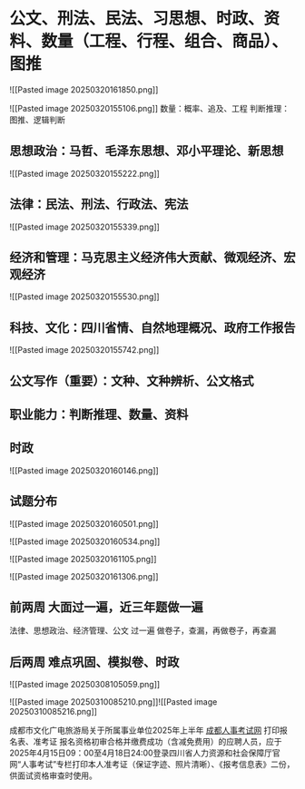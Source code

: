# 公文、刑法、民法、习思想、时政、资料、数量（工程、行程、组合、商品）、图推

![[Pasted image 20250320161850.png]]

![[Pasted image 20250320155106.png]]
数量：概率、追及、工程
判断推理：图推、逻辑判断
## 思想政治：马哲、毛泽东思想、邓小平理论、新思想
![[Pasted image 20250320155222.png]]

## 法律：民法、刑法、行政法、宪法
![[Pasted image 20250320155339.png]]

## 经济和管理：马克思主义经济伟大贡献、微观经济、宏观经济
![[Pasted image 20250320155530.png]]

## 科技、文化：四川省情、自然地理概况、政府工作报告
![[Pasted image 20250320155742.png]]

## 公文写作（重要）：文种、文种辨析、公文格式
## 职业能力：判断推理、数量、资料
## 时政
![[Pasted image 20250320160146.png]]

## 试题分布
![[Pasted image 20250320160501.png]]

![[Pasted image 20250320160534.png]]

![[Pasted image 20250320161105.png]]

![[Pasted image 20250320161306.png]]

## 前两周 大面过一遍，近三年题做一遍
法律、思想政治、经济管理、公文 过一遍
做卷子，查漏，再做卷子，再查漏

## 后两周 难点巩固、模拟卷、时政



![[Pasted image 20250308105059.png]]

![[Pasted image 20250310085210.png]]![[Pasted image 20250310085216.png]]

成都市文化广电旅游局关于所属事业单位2025年上半年 [成都人事考试网](https://cdpta.cdrsigc.com/netpage/noticecontent.jsp?typeid=60&contentid=/frt/frtuploadfile/uploadfile/bulletin/2025/250304150837014250304150837014fj5z.html)
打印报名表、准考证
报名资格初审合格并缴费成功（含减免费用）的应聘人员，应于2025年4月15日09：00至4月18日24:00登录四川省人力资源和社会保障厅官网“人事考试”专栏打印本人准考证（保证字迹、照片清晰）、《报考信息表》二份，供面试资格审查时使用。